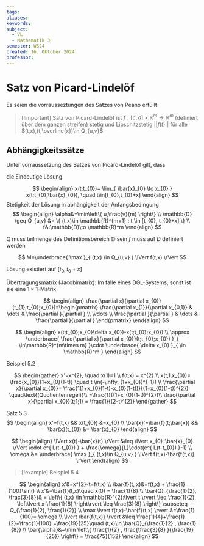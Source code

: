 ```yaml
---
tags: 
aliases: 
keywords: 
subject:
  - VL
  - Mathematik 3
semester: WS24
created: 16. Oktober 2024
professor:
---
```

 
# Satz von Picard-Lindelöf

Es seien die vorrausseztungen des Satzes von Peano erfüllt

> [!important] Satz von Picard-Lindelöf
> ist $f:[c,d] \times \mathbb{R}^m \to \mathbb{R}^m$ (definiert über dem ganzen streifen)  stetig und Lipschitzstetig $\lvert \lvert f(t) \rvert \rvert$ für alle $(t,x),(t,\overline{x})\in Q_{u,v}$

## Abhängigkeitssätze

Unter vorraussetzung des Satzes von Picard-Lindelöf gilt, dass

die Eindeutige Lösung

$$
\begin{align}
x(t;t_{0})= \lim_{ \bar{x}_{0} \to x_{0} } x(t;t_{0};\bar{x}_{0}), \quad t\in[t_{0},t_{0}+x]
\end{align}
$$
Stetigkeit der Lösung in abhängigkeit der Anfangsbedingung
$$
\begin{align}
\alpha&=\min\left\{ u,\frac{v}{m} \right\} \\
\mathbb{D} \geq Q_{u,v} &= \{ (t,x)\in \mathbb{R}^{m+1} : t \in [t_{0}, t_{0}+x] \}  \\
f&:\mathbb{D}\to \mathbb{R}^m
\end{align}
$$

$Q$ muss teilmenge des Definitionsbereich $\mathbb{D}$ sein
$f$ muss auf $D$ definiert werden

$$
M=\underbrace{ \max }_{ (t,x) \in Q_{u,v} } \lVert f(t,x) \rVert 
$$

Lösung existiert auf $[t_{0},t_{0}+x]$

Übertragungsmatrix (Jacobimatrix): Im falle eines DGL-Systems, sonst ist sie eine $1\times1$-Matrix

$$
\begin{align}
\frac{\partial x}{\partial x_{0}}(t_{1};t_{0};x_{0})=\begin{pmatrix}
\frac{\partial x_{1}}{\partial x_{0,1}} & \dots & \frac{\partial }{\partial } \\
\vdots \\
\frac{\partial }{\partial } & \dots & \frac{\partial }{\partial }
\end{pmatrix}
\end{align}
$$

$$
\begin{align}
x(t;t_{0};x_{0}\delta x_{0})-x(t;t_{0};x_{0}) \\
\approx \underbrace{ \frac{\partial x}{\partial x_{0}}(t;t_{0};x_{0}) }_{ \in\mathbb{R}^{m\times m} }\cdot \underbrace{ \delta x_{0} }_{ \in \mathbb{R}^m }
\end{align}
$$



Beispiel 5.2

$$
\begin{gather}
x'=x^{2}, \quad x(1)=1 \\
f(t,x) = x^{2} \\
x(t,1,x_{0})= \frac{x_{0}}{1+x_{0}(1-t)} \quad t \in(-\infty, (1+x_{0})^{-1}) \\
\frac{\partial x}{\partial x_{0}}= \frac{1(1+x_{0}(1-t)-x_{0}(1-t))}{(1+x_{0}(1-t))^{2}} \quad\text{(Quotientenregel)}\\
=\frac{1}{(1+x_{0}(1-t))^{2}}\\
\frac{\partial x}{\partial x_{0}}(t;1;1) = \frac{1}{(2-t)^{2}}
\end{gather}
$$

Satz 5.3
$$
\begin{align}
x'=f(t,x) && x(t_{0}) &=x_{0} \\
\bar{x}'=\bar{f}(t;\bar{x}) && \bar{x}(t_{0}) &= \bar{x}_{0}
\end{align}
$$

$$
\begin{align}
\lVert x(t)-\bar{x}(t) \rVert &\leq \lVert x_{0}-\bar{x}_{0} \rVert \cdot e^{ L(t-t_{0}) } + \frac{\omega}{L}\cdot(e^{ L(t-t_{0}) }-1) \\
\omega &= \underbrace{ \max }_{ (t,x)\in Q_{u,v} } \lVert f(t,x)-\bar{f(t,x)} \rVert
\end{align}
$$

>[!example] Beispiel 5.4

$$
\begin{align}
x'&=x^{2}-t=f(t,x) \\
\bar{f}(t, x)&=f(t,x) + \frac{1}{100}\sin() \\
x'&=\bar{f}(t,x)\quad x(0) = \frac{1}{8} \\
\bar{Q}_{\frac{1}{2}, \frac{3}{8}}& = \left\{  (t,x) \in \mathbb{R}^{2}:\lvert t \rvert \leq \frac{1}{2}, \left\lvert  x-\frac{1}{8}  \right\rvert \leq \frac{3}{8}   \right\} \subseteq Q_{\frac{1}{2}, \frac{1}{2}} \\
\max \lvert f(t,x)-\bar{f}(t,x) \rvert &=\frac{1}{100}= \omega \\
\lvert \bar{f(t,x)} \rvert &\leq \frac{1}{4}+\frac{1}{2}+\frac{1}{100} =\frac{19}{25}\quad (t,x)\in \bar{Q}_{\frac{1}{2} , \frac{1}{8}} \\
\bar{\alpha}&=\min \left\{  \frac{1}{2} , \frac{\frac{3}{8} }{\frac{19}{25}} \right\} = \frac{75}{152}
\end{align}
$$